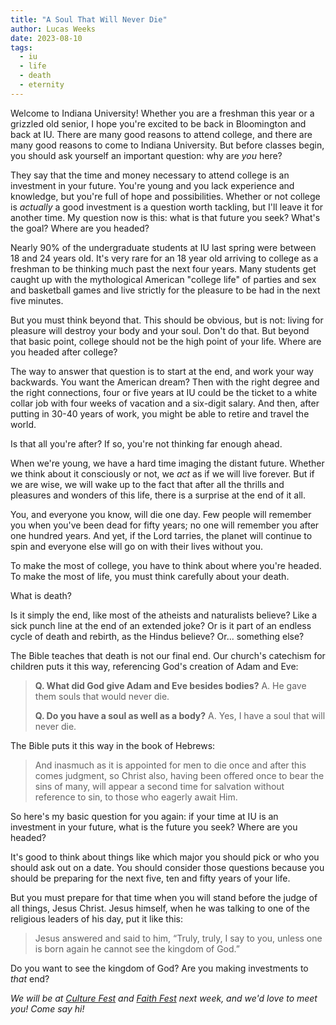 ```yaml
---
title: "A Soul That Will Never Die"
author: Lucas Weeks
date: 2023-08-10
tags:
  - iu
  - life
  - death
  - eternity
---
```


Welcome to Indiana University! Whether you are a freshman this year or a grizzled old senior, I hope you're excited to be back in Bloomington and back at IU. There are many good reasons to attend college, and there are many good reasons to come to Indiana University. But before classes begin, you should ask yourself an important question: why are *you* here?

They say that the time and money necessary to attend college is an investment in your future. You're young and you lack experience and knowledge, but you're full of hope and possibilities. Whether or not college is *actually* a good investment is a question worth tackling, but I'll leave it for another time. My question now is this: what is that future you seek? What's the goal? Where are you headed?

Nearly 90% of the undergraduate students at IU last spring were between 18 and 24 years old. It's very rare for an 18 year old arriving to college as a freshman to be thinking much past the next four years. Many students get caught up with the mythological American "college life" of parties and sex and basketball games and live strictly for the pleasure to be had in the next five minutes.

But you must think beyond that. This should be obvious, but is not: living for pleasure will destroy your body and your soul. Don't do that. But beyond that basic point, college should not be the high point of your life. Where are you headed after college?

The way to answer that question is to start at the end, and work your way backwards. You want the American dream? Then with the right degree and the right connections, four or five years at IU could be the ticket to a white collar job with four weeks of vacation and a six-digit salary. And then, after putting in 30-40 years of work, you might be able to retire and travel the world.

Is that all you're after? If so, you're not thinking far enough ahead. 

When we're young, we have a hard time imaging the distant future. Whether we think about it consciously or not, we *act* as if we will live forever. But if we are wise, we will wake up to the fact that after all the thrills and pleasures and wonders of this life, there is a surprise at the end of it all.

You, and everyone you know, will die one day. Few people will remember you when you've been dead for fifty years; no one will remember you after one hundred years. And yet, if the Lord tarries, the planet will continue to spin and everyone else will go on with their lives without you.

To make the most of college, you have to think about where you're headed. To make the most of life, you must think carefully about your death.

What is death? 

Is it simply the end, like most of the atheists and naturalists believe? Like a sick punch line at the end of an extended joke? Or is it part of an endless cycle of death and rebirth, as the Hindus believe? Or... something else?

The Bible teaches that death is not our final end. Our church's catechism for children puts it this way, referencing God's creation of Adam and Eve:

> **Q. What did God give Adam and Eve besides bodies?**
> A. He gave them souls that would never die.
> 
> **Q. Do you have a soul as well as a body?**
> A. Yes, I have a soul that will never die.

The Bible puts it this way in the book of Hebrews:

> And inasmuch as it is appointed for men to die once and after this comes judgment, so Christ also, having been offered once to bear the sins of many, will appear a second time for salvation without reference to sin, to those who eagerly await Him.

So here's my basic question for you again: if your time at IU is an investment in your future, what is the future you seek? Where are you headed?

It's good to think about things like which major you should pick or who you should ask out on a date. You should consider those questions because you should be preparing for the next five, ten and fifty years of your life.

But you must prepare for that time when you will stand before the judge of all things, Jesus Christ. Jesus himself, when he was talking to one of the religious leaders of his day, put it like this:

> Jesus answered and said to him, “Truly, truly, I say to you, unless one is born again he cannot see the kingdom of God.” 

Do you want to see the kingdom of God? Are you making investments to *that* end?

</hr>

*We will be at [Culture Fest](https://events.iu.edu/fye/event/1042987-culturefest) and [Faith Fest](https://events.iu.edu/fye/event/1055998-faith-fest) next week, and we'd love to meet you! Come say hi!*